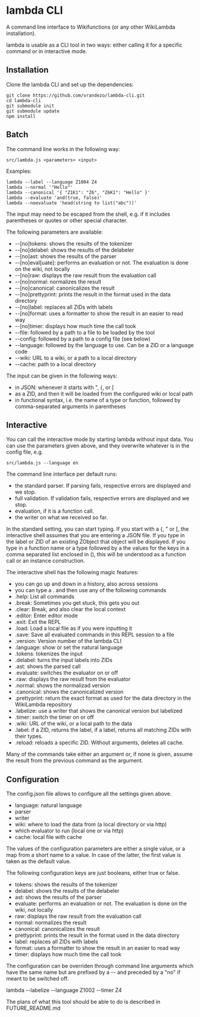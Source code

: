 # lambda CLI

A command line interface to Wikifunctions (or any other WikiLambda
installation).

lambda is usable as a CLI tool in two ways: either calling it for a specific
command or in interactive mode.

## Installation

Clone the lambda CLI and set up the dependencies:
```
git clone https://github.com/vrandezo/lambda-cli.git
cd lambda-cli
git submodule init
git submodule update
npm install
```

## Batch

The command line works in the following way:

```src/lambda.js <parameters> <input>```

Examples:

```
lambda --label --language Z1004 Z4
lambda --normal '"Hello"'
lambda --canonical '{ "Z1K1": "Z6", "Z6K1": "Hello" }'
lambda --evaluate 'and(true, false)'
lambda --noevaluate 'head(string to list("abc"))'
```

The input may need to be escaped from the shell, e.g. if it includes
parentheses or quotes or other special character.

The following parameters are available:
- --[no]tokens: shows the results of the tokenizer
- --[no]delabel: shows the results of the delabeler
- --[no]ast: shows the results of the parser
- --[no]eval[uate]: performs an evaluation or not. The evaluation is
    done on the wiki, not locally
- --[no]raw: displays the raw result from the evaluation call
- --[no]normal: normalizes the result
- --[no]canonical: canonicalizes the result
- --[no]prettyprint: prints the result in the format used in the data directory
- --[no]label: replaces all ZIDs with labels
- --[no]format: uses a formatter to show the result in an easier to read way
- --[no]timer: displays how much time the call took
- --file: followed by a path to a file to be loaded by the tool
- --config: followed by a path to a config file (see below)
- --language: followed by the language to use. Can be a ZID or a language code
- --wiki: URL to a wiki, or a path to a local directory
- --cache: path to a local directory

The input can be given in the following ways:
- in JSON: whenever it starts with ", {, or [
- as a ZID, and then it will be loaded from the configured wiki or local path
- in functional syntax, i.e. the name of a type or function, followed by
  comma-separated arguments in parentheses

## Interactive

You can call the interactive mode by starting lambda without input data.
You can use the parameters given above, and they overwrite whatever is in
the config file, e.g.

```src/lambda.js --language en```

The command line interface per default runs:
- the standard parser. If parsing fails, respective errors are displayed and
  we stop.
- full validation. If validation fails, respective errors are displayed and
  we stop.
- evaluation, if it is a function call.
- the writer on what we received so far.

In the standard setting, you can start typing.
If you start with a {, " or [, the interactive shell assumes that you are
entering a JSON file.
If you type in the label or ZID of an existing ZObject that object will be
displayed.
If you type in a function name or a type followed by a the values for the
keys in a comma separated list enclosed in (), this will be understood as
a function call or an instance construction.

The interactive shell has the following magic features:
- you can go up and down in a history, also across sessions
- you can type a . and then use any of the following commands
- .help: List all commands
- .break: Sometimes you get stuck, this gets you out
- .clear: Break, and also clear the local context
- .editor: Enter editor mode
- .exit: Exit the REPL
- .load: Load a local file as if you were inputting it
- .save: Save all evaluated commands in this REPL session to a file
- .version: Version number of the lambda CLI
- .language: show or set the natural language
- .tokens: tokenizes the input
- .delabel: turns the input labels into ZIDs
- .ast: shows the parsed call
- .evaluate: switches the evaluator on or off
- .raw: displays the raw result from the evaluator
- .normal: shows the normalizad version
- .canonical: shows the canonicalized version
- .prettyprint: return the exact format as used for the data directory in
  the WikiLambda repository
- .labelize: use a writer that shows the canonical version but labelized
- .timer: switch the timer on or off
- .wiki: URL of the wiki, or a local path to the data
- .label: if a ZID, returns the label, if a label, returns all matching ZIDs
  with their types.
- .reload: reloads a specific ZID. Without arguments, deletes all cache.

Many of the commands take either an argument or, if none is given, assume
the result from the previous command as the argument.

## Configuration

The config.json file allows to configure all the settings given above.
- language: natural language
- parser
- writer
- wiki: where to load the data from (a local directory or via http)
- which evaluator to run (local one or via http)
- cache: local file with cache

The values of the configuration parameters are either a single value, or a map
from a short name to a value. In case of the latter, the first value is taken
as the default value.

The following configuration keys are just booleans, either true or false.
- tokens: shows the results of the tokenizer
- delabel: shows the results of the delabeler
- ast: shows the results of the parser
- evaluate: performs an evaluation or not. The evaluation is
  done on the wiki, not locally
- raw: displays the raw result from the evaluation call
- normal: normalizes the result
- canonical: canonicalizes the result
- prettyprint: prints the result in the format used in the data directory
- label: replaces all ZIDs with labels
- format: uses a formatter to show the result in an easier to read way
- timer: displays how much time the call took

The configuration can be overriden through command line arguments which have
the same name but are prefixed by a -- and preceded by a "no" if meant
to be switched off.

lambda --labelize --language Z1002 --timer Z4

The plans of what this tool should be able to do is described in
FUTURE_README.md
